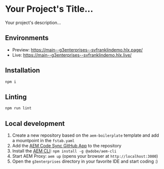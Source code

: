 # Your Project's Title...
Your project's description...

## Environments
- Preview: https://main--g3enterprises--svfranklindemo.hlx.page/
- Live: https://main--g3enterprises--svfranklindemo.hlx.live/

## Installation

```sh
npm i
```

## Linting

```sh
npm run lint
```

## Local development

1. Create a new repository based on the `aem-boilerplate` template and add a mountpoint in the `fstab.yaml`
1. Add the [AEM Code Sync GitHub App](https://github.com/apps/aem-code-sync) to the repository
1. Install the [AEM CLI](https://github.com/adobe/helix-cli): `npm install -g @adobe/aem-cli`
1. Start AEM Proxy: `aem up` (opens your browser at `http://localhost:3000`)
1. Open the `g3enterprises` directory in your favorite IDE and start coding :)
